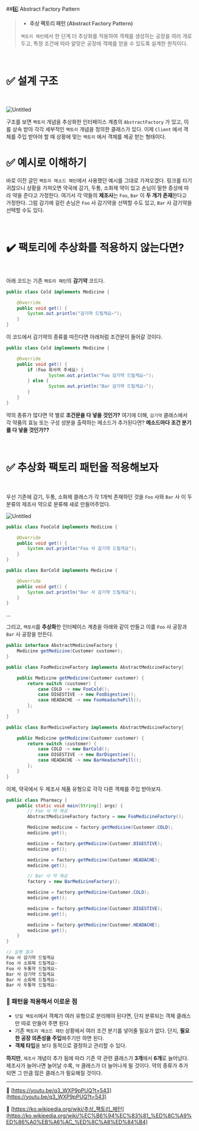 ##:six: Abstract Factory Pattern

> - **추상 팩토리 패턴 (Abstract Factory Pattern)**
> 
> `팩토리 패턴`에서 한 단계 더 추상화를 적용하여 객체를 생성하는 공장을 여러 개로 두고, 특정 조건에 따라 알맞은 공장에 객체를 얻을 수 있도록 설계한 원칙이다.

<br>

# ✅ 설계 구조

<br>

![Untitled](https://s3.us-west-2.amazonaws.com/secure.notion-static.com/6f9c4f05-6580-4783-abb9-6664797f05ab/Untitled.png?X-Amz-Algorithm=AWS4-HMAC-SHA256&X-Amz-Content-Sha256=UNSIGNED-PAYLOAD&X-Amz-Credential=AKIAT73L2G45EIPT3X45%2F20220321%2Fus-west-2%2Fs3%2Faws4_request&X-Amz-Date=20220321T095517Z&X-Amz-Expires=86400&X-Amz-Signature=384424ebbebc875e63cf2682dd87ba9758c66f8f698db2aaf1d1522119d143f1&X-Amz-SignedHeaders=host&response-content-disposition=filename%20%3D%22Untitled.png%22&x-id=GetObject)

구조를 보면 `팩토리` 개념을 추상화한 인터페이스 계층의 `AbstractFactory` 가 있고, 이를 상속 받아 각각 세부적인 `팩토리` 개념을 정의한 클래스가 있다. 이제 `Client` 에서 객체를 주입 받아야 할 때 상황에 맞는 `팩토리` 에서 객체를 제공 받는 형태이다.

# ✅ 예시로 이해하기

바로 이전 글인 `팩토리 메소드 패턴`에서 사용했던 예시를 그대로 가져오겠다. 링크를 타기 귀찮으니 상황을 가져오면 약국에 감기, 두통, 소화제 약이 있고 손님이 말한 증상에 따라 약을 준다고 가정한다. 여기서 각 약들의 **제조사**는 `Foo`, `Bar` 이 **두 개가 존재**한다고 가정한다. 그럼 감기에 걸린 손님은 `Foo` 사 감기약을 선택할 수도 있고, `Bar` 사 감기약을 선택할 수도 있다.

<br>

# ✔️ 팩토리에 추상화를 적용하지 않는다면?

<br>

아래 코드는 기존 `팩토리 패턴`의 **감기약** 코드다.

```java
public class Cold implements Medicine {

    @Override
    public void get() {
        System.out.println("감기약 드릴게요~");
    }
}
```

이 코드에서 감기약의 종류를 따진다면 아래처럼 조건문이 들어갈 것이다.

```java
public class Cold implements Medicine {

    @Override
    public void get() {
        if (Foo 회사꺼 주세요) {
                System.out.println("Foo 감기약 드릴게요~");
        } else {
                System.out.println("Bar 감기약 드릴게요~");
        }
    }
}
```

약의 종류가 많다면 약 별로 **조건문을 다 넣을 것인가?** 여기에 더해, `감기약` 클래스에서 각 약품의 효능 또는 구성 성분을 출력하는 메소드가 추가된다면? **메소드마다 조건 분기를 다 넣을 것인가??**

<br>

# ✅ 추상화 팩토리 패턴을 적용해보자

<br>

우선 기존에 감기, 두통, 소화제 클래스가 각 1개씩 존재하던 것을 `Foo` 사와 `Bar` 사 이 두 분류의 제조사 약으로 분류해 새로 만들어주었다.

![Untitled](https://s3.us-west-2.amazonaws.com/secure.notion-static.com/9f78cbe3-7d51-4220-aabd-fc09f2e86a38/Untitled.png?X-Amz-Algorithm=AWS4-HMAC-SHA256&X-Amz-Content-Sha256=UNSIGNED-PAYLOAD&X-Amz-Credential=AKIAT73L2G45EIPT3X45%2F20220321%2Fus-west-2%2Fs3%2Faws4_request&X-Amz-Date=20220321T095657Z&X-Amz-Expires=86400&X-Amz-Signature=cb7fb8cfdf67fb201f219f6749e41ded0c1420cfe5b220300bffd0bb0e89b42c&X-Amz-SignedHeaders=host&response-content-disposition=filename%20%3D%22Untitled.png%22&x-id=GetObject)

```java
public class FooCold implements Medicine {

    @Override
    public void get() {
        System.out.println("Foo 사 감기약 드릴게요");
    }
}
```

```java
public class BarCold implements Medicine {

    @Override
    public void get() {
        System.out.println("Bar 사 감기약 드릴게요");
    }
}
```

...

그리고, `팩토리`를 **추상화**한 인터페이스 계층을 아래와 같이 만들고 이를 `Foo` 사 공장과 `Bar` 사 공장을 만든다.

```java
public interface AbstractMedicineFactory {
    Medicine getMedicine(Customer customer);
}
```

```java
public class FooMedicineFactory implements AbstractMedicineFactory{

    public Medicine getMedicine(Customer customer) {
        return switch (customer) {
            case COLD -> new FooCold();
            case DIGESTIVE -> new FooDigestive();
            case HEADACHE -> new FooHeadachePill();
        };
    }
}
```

```java
public class BarMedicineFactory implements AbstractMedicineFactory{

    public Medicine getMedicine(Customer customer) {
        return switch (customer) {
            case COLD -> new BarCold();
            case DIGESTIVE -> new BarDigestive();
            case HEADACHE -> new BarHeadachePill();
        };
    }
}
```

이제, 약국에서 두 제조사 제품 유형으로 각각 다른 객체를 주입 받아보자.

```java
public class Pharmacy {
    public static void main(String[] args) {
        // Foo 사 약 제공
        AbstractMedicineFactory factory = new FooMedicineFactory();

        Medicine medicine = factory.getMedicine(Customer.COLD);
        medicine.get();

        medicine = factory.getMedicine(Customer.DIGESTIVE);
        medicine.get();

        medicine = factory.getMedicine(Customer.HEADACHE);
        medicine.get();

        // Bar 사 약 제공
        factory = new BarMedicineFactory();

        medicine = factory.getMedicine(Customer.COLD);
        medicine.get();

        medicine = factory.getMedicine(Customer.DIGESTIVE);
        medicine.get();

        medicine = factory.getMedicine(Customer.HEADACHE);
        medicine.get();
    }
}
```

```java
// 실행 결과
Foo 사 감기약 드릴게요
Foo 사 소화제 드릴게요~
Foo 사 두통약 드릴게요~
Bar 사 감기약 드릴게요
Bar 사 소화제 드릴게요~
Bar 사 두통약 드릴게요~
```

### 🧐 패턴을 적용해서 이로운 점

- `단일 팩토리`에서 객체가 여러 유형으로 분리해야 된다면, 단지 분류되는 객체 클래스만 따로 만들어 주면 된다
- 기존 `팩토리 메소드 패턴` 상황에서 여러 조건 분기를 넣어줄 필요가 없다. 단지, **필요한 공장 의존성을 주입**해주기만 하면 된다.
- **객체 타입**을 보다 동적으로 결정하고 관리할 수 있다.

**하지만**, `제조사` 개념이 추가 됨에 따라 기존 약 관련 클래스가 **3개**에서 **6개**로 늘어났다. 제조사가 늘어나면 늘어날 수록, `약` 클래스가 더 늘어나게 될 것이다. 약의 종류가 추가되면 그 만큼 많은 클래스가 필요해질 것이다.

---

🔗 [https://youtu.be/q3_WXP9pPUQ?t=543](https://youtu.be/q3_WXP9pPUQ?t=543)

🔗 [https://ko.wikipedia.org/wiki/추상_팩토리_패턴](https://ko.wikipedia.org/wiki/%EC%B6%94%EC%83%81_%ED%8C%A9%ED%86%A0%EB%A6%AC_%ED%8C%A8%ED%84%B4)
